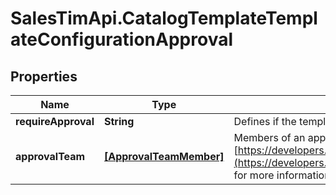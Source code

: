 # SalesTimApi.CatalogTemplateTemplateConfigurationApproval

## Properties

Name | Type | Description | Notes
------------ | ------------- | ------------- | -------------
**requireApproval** | **String** | Defines if the template requires an approval or not. | [optional] 
**approvalTeam** | [**[ApprovalTeamMember]**](ApprovalTeamMember.md) | Members of an approval team, as an array of ApprovalTeamMember. See [https://developers.salestim.com/api/reference/Models/ApprovalTeamMember](https://developers.salestim.com/api/reference/Models/ApprovalTeamMember) for more information. | [optional] 


